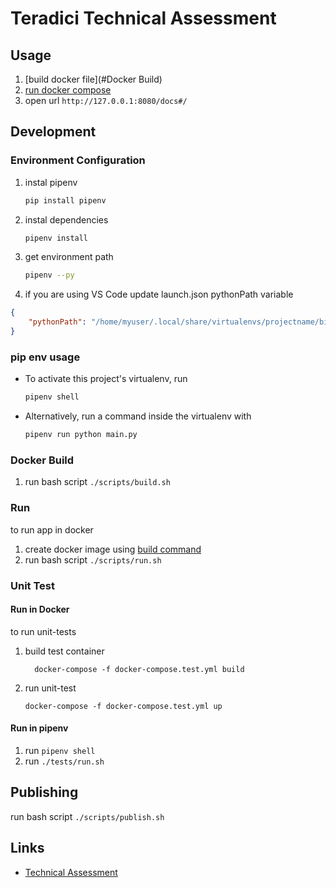 # Teradici Technical Assessment

## Usage

1. [build docker file](#Docker Build) 
1. [run docker compose](#Run)
1. open url `http://127.0.0.1:8080/docs#/`

## Development 

### Environment Configuration

1. instal pipenv

    ```sh
    pip install pipenv
    ```

1. instal dependencies

    ```sh
    pipenv install
    ```

1. get environment path

    ```sh
    pipenv --py
    ```
1. if you are using VS Code update launch.json pythonPath variable

```json
{
    "pythonPath": "/home/myuser/.local/share/virtualenvs/projectname/bin/python"
}
```

### pip env usage

* To activate this project's virtualenv, run

    ```sh
    pipenv shell
    ```

* Alternatively, run a command inside the virtualenv with

    ```sh
    pipenv run python main.py
    ```

### Docker Build

1. run bash script `./scripts/build.sh`

### Run

to run app in docker
1. create docker image using [build command](#DockerBuild) 
1. run bash script `./scripts/run.sh`

### Unit Test

#### Run in Docker

to run unit-tests

1. build test container 

    ```shell
      docker-compose -f docker-compose.test.yml build
    ```

1. run unit-test

    ```shell
    docker-compose -f docker-compose.test.yml up
    ```

#### Run in pipenv

1. run `pipenv shell`
1. run `./tests/run.sh`

## Publishing

run bash script `./scripts/publish.sh`

## Links 

* [Technical Assessment](./docs/FullStackDeveloperTakehomeAssessment.pdf)

